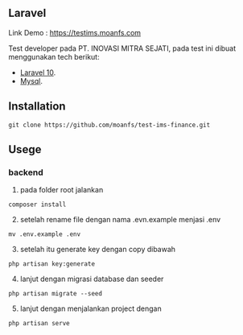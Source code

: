 ## Laravel

Link Demo : https://testims.moanfs.com

Test developer pada PT. INOVASI MITRA SEJATI, pada test ini dibuat menggunakan tech berikut:

-   [Laravel 10](https://laravel.com/docs/10.x).
-   [Mysql](https://www.mysql.com/).

## Installation

```
git clone https://github.com/moanfs/test-ims-finance.git

```

## Usege

### backend

1. pada folder root jalankan

```
composer install
```

2. setelah rename file dengan nama .evn.example menjasi .env

```
mv .env.example .env
```

3. setelah itu generate key dengan copy dibawah

```
php artisan key:generate
```

4. lanjut dengan migrasi database dan seeder

```
php artisan migrate --seed
```

5. lanjut dengan menjalankan project dengan

```
php artisan serve
```
